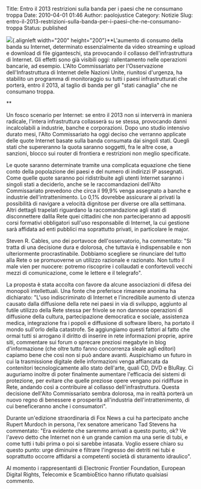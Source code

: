 Title: Entro il 2013 restrizioni sulla banda per i paesi che ne consumano troppa
Date: 2010-04-01 01:46
Author: paolojustice
Category: Notizie
Slug: entro-il-2013-restrizioni-sulla-banda-per-i-paesi-che-ne-consumano-troppa
Status: published

![](http://blog.tntvillage.scambioetico.org/wp-content/uploads/2010/04/pesce.gif.jpg){.alignleft width="200" height="200"}**L'aumento di consumo della banda su Internet, determinato essenzialmente da video streaming e upload e download di file giganteschi, sta provocando il collasso dell'infrastruttura di Internet. Gli effetti sono già visibili oggi: rallentamento nelle operazioni bancarie, ad esempio. L'Alto Commissariato per l'Osservazione dell'Infrastruttura di Internet delle Nazioni Unite, riunitosi d'urgenza, ha stabilito un programma di monitoraggio su tutti i paesi infrastrutturati che porterà, entro il 2013, al taglio di banda per gli "stati canaglia" che ne consumano troppa.  
  
  
<!--more-->**

Un fosco scenario per Internet: se entro il 2013 non si interverrà in maniera radicale, l'intera infrastruttura collasserà su se stessa, provocando danni incalcolabili a industrie, banche e corporazioni. Dopo uno studio intensivo durato mesi, l'Alto Commissariato ha oggi deciso che verranno applicate delle quote Internet basate sulla banda consumata dai singoli stati. Quegli stati che supereranno la quota saranno soggetti, fra le altre cose, a sanzioni, blocco sui router di frontiera e restrizioni non meglio specificate.

Le quote saranno determinate tramite una complicata equazione che tiene conto della popolazione dei paesi e del numero di indirizzi IP assegnati. Come quelle quote saranno poi ridistribuite agli utenti Internet saranno i singoli stati a deciderlo, anche se le raccomandazioni dell'Alto Commissariato prevedono che circa il 99,9% venga assegnato a banche e industrie dell'intrattenimento. Lo 0,1% dovrebbe assicurare ai privati la possibilità di navigare a velocità dignitose per diverse ore alla settimana. Altri dettagli trapelati riguardano la raccomandazione agli stati di disconnettere dallla Rete quei cittadini che non parteciperanno ad appositi corsi formativi obbligatori sull'uso responsabile di Internet, la cui gestione sarà affidata ad enti pubblici ma soprattutto privati, in particolare le major.

Steven R. Cables, uno dei portavoce dell'osservatorio, ha commentato: "Si tratta di una decisione dura e dolorosa, che tuttavia è indispensabile e non ulteriormente procrastinabile. Dobbiamo scegliere se rinunciare del tutto alla Rete o se promuoverne un utilizzo razionale e razionato. Non tutto il male vien per nuocere: potremo riscoprire i collaudati e confortevoli vecchi mezzi di comunicazione, come le lettere e il telegrafo".

La proposta è stata accolta con favore da alcune associazioni di difesa dei monopoli intellettuali. Una fonte che preferisce rimanere anonima ha dichiarato: "L'uso indiscriminato di Internet e l'incredibile aumento di utenza causato dalla diffusione della rete nei paesi in via di sviluppo, aggiunto al futile utilizzo della Rete stessa per frivole se non dannose operazioni di diffusione della cultura, partecipazione democratica e sociale, assistenza medica, integrazione fra i popoli e diffusione di software libero, ha portato il mondo sull'orlo della catastrofe. Se aggiungiamo questi fattori al fatto che ormai tutti si arrogano il diritto di inserire in rete informazioni proprie, aprire siti, commentare sui forum o sprecare preziosi megabyte in blog d'informazione (che oltre tutto fanno concorrenza sleale agli editori) capiamo bene che così non si può andare avanti. Auspichiamo un futuro in cui la trasmissione digitale delle informazioni venga affiancata da contenitori tecnologicamente allo stato dell'arte, quali CD, DVD e BluRay. Ci auguriamo inoltre di poter finalmente aumentare l'efficacia dei sistemi di protezione, per evitare che quelle preziose opere vengano poi ridiffuse in Rete, andando così a contribuire al collasso dell'infrastruttura. Questa decisione dell'Alto Commissariato sembra dolorosa, ma in realtà porterà un nuovo regno di benessere e prosperità all'industria dell'intrattenimento, di cui beneficeranno anche i consumatori".

Durante un'edizione straordinaria di Fox News a cui ha partecipato anche Rupert Murdoch in persona, l'ex senatore americano Tad Stevens ha commentato: "Era evidente che saremmo arrivati a questo punto, ok? Ve l'avevo detto che Internet non è un grande camion ma una serie di tubi, e come tutti i tubi prima o poi si sarebbe intasata. Voglio essere chiaro su questo punto: urge diminuire e filtrare l'ingresso dei detriti nei tubi e soprattutto occorre affidarsi a competenti società di sturamento idraulico".

Al momento i rappresentanti di Electronic Frontier Foundation, European Digital Rights, Telecomix e ScambioEtico hanno rifiutato qualsiasi commento.
